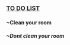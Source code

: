 <html>
<body> 
   <title> <h1>Reminder</h1> 
   </title>
<bg color="White",<i><h3><u>TO DO LIST</u></h3></i>
<h4>~Clean your room</h4>
<h5>~Dont clean your room</h5>
</body>
</html>
